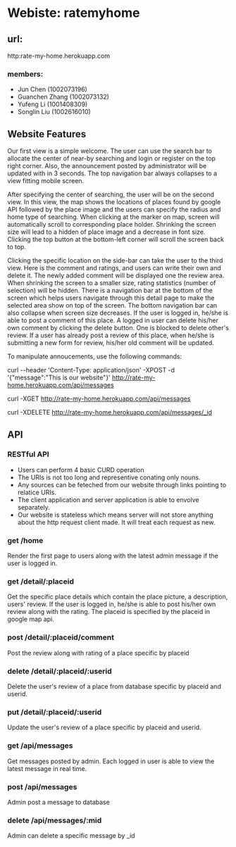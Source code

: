 # Webiste: ratemyhome
## url:
http:rate-my-home.herokuapp.com
### members:
- Jun Chen (1002073196)
- Guanchen Zhang (1002073132) 
- Yufeng Li (1001408309) 
- Songlin Liu (1002616010)


## Website Features
Our first view is a simple welcome. The user can use the search bar to allocate the center of near-by searching and login or register on the top right corner. Also, the announcement posted by administrator will be updated with in 3 seconds. The top navigation bar always collapses to a view fitting mobile screen.

After specifying the center of searching, the user will be on the second view. In this view, the map shows the locations of places found by google API followed by the place image and the users can specify the radius and home type of searching. When clicking at the marker on map, screen will automatically scroll to corresponding place holder. Shrinking the screen size will lead to a hidden of place image and a decrease in font size. Clicking the top button at the bottom-left corner will scroll the screen back to top.

Clicking the specific location on the side-bar can take the user to the third view. Here is the comment and ratings, and users can write their own and delete it. The newly added comment will be displayed one the review area. When shrinking the screen to a smaller size, rating statistics (number of selection) will be hidden. There is a navigation bar at the bottom of the screen which helps users navigate through this detail page to make the selected area show on top of the screen. The bottom navigation bar can also collapse when screen size decreases.
If the user is logged in, he/she is able to post a comment of this place. A logged in user can delete his/her own comment by clicking the delete button. One is blocked to delete other's review. If a user has already post a review of this place, when he/she is submitting a new form for review, his/her old comment will be updated.


To manipulate annoucements, use the following commands:

curl --header 'Content-Type: application/json' -XPOST -d '{"message":"This is our website"}' http://rate-my-home.herokuapp.com/api/messages

curl -XGET http://rate-my-home.herokuapp.com/api/messages

curl -XDELETE http://rate-my-home.herokuapp.com/api/messages/_id

## API
### RESTful API
- Users can perform 4 basic CURD operation
- The URIs is not too long and representive conating only nouns.
- Any sources can be feteched from our website through links pointing to relatice URIs.
- The client application and server application is able to envolve separately.
- Our website is stateless which means server will not store anything about the http request client made. It will treat each request as new.


### get /home
Render the first page to users along with the latest admin message if the user is logged in.

### get /detail/:placeid
Get the specific place details which contain the place picture, a description, users' review. If the user is logged in, he/she is able to post his/her own review along with the rating. The placeid is specified by the placeid in google map api.


### post /detail/:placeid/comment
Post the review along with rating of a place specific by placeid


### delete /detail/:placeid/:userid
Delete the user's review of a place from database specific by placeid and userid.


### put /detail/:placeid/:userid
Update the user's review of a place specific by placeid and userid.


### get /api/messages
Get messages posted by admin. Each logged in user is able to view the latest message in real time.

### post /api/messages
Admin post a message to database

### delete /api/messages/:mid
Admin can delete a specific message by _id



